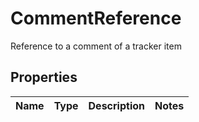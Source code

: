 

# CommentReference

Reference to a comment of a tracker item

## Properties

Name | Type | Description | Notes
------------ | ------------- | ------------- | -------------



